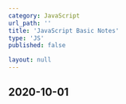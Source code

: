 ```yaml
---
category: JavaScript
url_path: ''
title: 'JavaScript Basic Notes'
type: 'JS'
published: false

layout: null
---
```


## 2020-10-01
